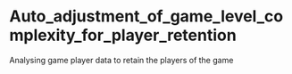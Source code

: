 # Auto_adjustment_of_game_level_complexity_for_player_retention
Analysing game player data to retain the players of the game
